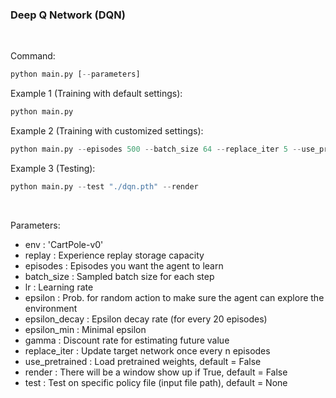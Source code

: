 ### Deep Q Network (DQN)
<br/> 

Command:
```python
python main.py [--parameters]
```
Example 1 (Training with default settings):
```python
python main.py
```
Example 2 (Training with customized settings):
```python
python main.py --episodes 500 --batch_size 64 --replace_iter 5 --use_pretrained --render
```
Example 3 (Testing):
```python
python main.py --test "./dqn.pth" --render
```

<br/>  

Parameters:
* env : 'CartPole-v0'
* replay : Experience replay storage capacity
* episodes : Episodes you want the agent to learn
* batch_size : Sampled batch size for each step
* lr : Learning rate
* epsilon : Prob. for random action to make sure the agent can explore the environment
* epsilon_decay : Epsilon decay rate (for every 20 episodes)
* epsilon_min : Minimal epsilon
* gamma : Discount rate for estimating future value
* replace_iter : Update target network once every n episodes
* use_pretrained : Load pretrained weights, default = False
* render : There will be a window show up if True, default = False
* test : Test on specific policy file (input file path), default = None